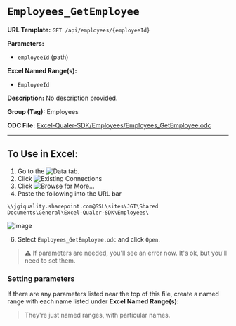 # `Employees_GetEmployee`

**URL Template:**
`GET /api/employees/{employeeId}`

**Parameters:**
- `employeeId` (path)

**Excel Named Range(s):**
- `EmployeeId`

**Description:**
No description provided.

**Group (Tag):**
Employees

**ODC File:**
[Excel-Qualer-SDK/Employees/Employees_GetEmployee.odc](https://github.com/Johnson-Gage-Inspection-Inc/qualer-sdk-odc/blob/main/Excel-Qualer-SDK/Employees/Employees_GetEmployee.odc)

---

To Use in Excel:
---

1. Go to the ![`Data`](https://github.com/user-attachments/assets/da437a70-57b3-4c5b-bb01-4910ece19ed1)
 tab.
3. Click ![Existing Connections](https://github.com/user-attachments/assets/a2f1ed67-b2e0-4c23-ac90-68c870e60289)
4. Click ![`Browse for More...`](https://github.com/user-attachments/assets/8e698494-6865-41e7-b6fa-043aea81809a)
5. Paste the following into the URL bar
```
\\jgiquality.sharepoint.com@SSL\sites\JGI\Shared Documents\General\Excel-Qualer-SDK\Employees\
```

![image](https://github.com/user-attachments/assets/1e1a8d87-0377-446d-aaf5-d78562991db3)

6. Select `Employees_GetEmployee.odc` and click `Open`.

> ⚠️ If parameters are needed, you'll see an error now. It's ok, but you'll need to set them.

### Setting parameters
If there are any parameters listed near the top of this file, create a named range with each name listed under **Excel Named Range(s):**
> They're just named ranges, with particular names.
